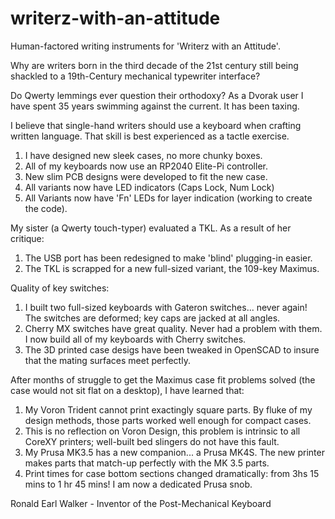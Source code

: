 # writerz-with-an-attitude
Human-factored writing instruments for 'Writerz with an Attitude'.

Why are writers born in the third decade of the 21st century still being shackled to a 19th-Century mechanical typewriter interface?

Do Qwerty lemmings ever question their orthodoxy? As a Dvorak user I have spent 35 years swimming against the current. It has been taxing.

I believe that single-hand writers should use a keyboard when crafting written language. That skill is best experienced as a tactle exercise.

1. I have designed new sleek cases, no more chunky boxes.
2. All of my keyboards now use an RP2040 Elite-Pi controller.
3. New slim PCB designs were developed to fit the new case.
4. All variants now have LED indicators (Caps Lock, Num Lock)
5. All Variants now have 'Fn' LEDs for layer indication (working to create the code).  

My sister (a Qwerty touch-typer) evaluated a TKL. As a result of her critique:

1. The USB port has been redesigned to make 'blind' plugging-in easier. 
2. The TKL is scrapped for a new full-sized variant, the 109-key Maximus.

Quality of key switches:

1. I built two full-sized keyboards with Gateron switches... never again! The switches are deformed; key caps are jacked at all angles. 
2. Cherry MX switches have great quality. Never had a problem with them. I now build all of my keyboards with Cherry switches.
3. The 3D printed case desigs have been tweaked in OpenSCAD to insure that the mating surfaces meet perfectly.

After months of struggle to get the Maximus case fit problems solved (the case would not sit flat on a desktop), I have learned that:

1. My Voron Trident cannot print exactingly square parts. By fluke of my design methods, those parts worked well enough for compact cases. 
2. This is no reflection on Voron Design, this problem is intrinsic to all CoreXY printers; well-built bed slingers do not have this fault.
3. My Prusa MK3.5 has a new companion... a Prusa MK4S. The new printer makes parts that match-up perfectly with the MK 3.5 parts.  
4. Print times for case bottom sections changed dramatically: from 3hs 15 mins to 1 hr 45 mins! I am now a dedicated Prusa snob.

Ronald Earl Walker - Inventor of the Post-Mechanical Keyboard
   
